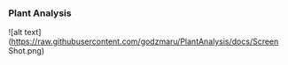 ### Plant Analysis

![alt text](https://raw.githubusercontent.com/godzmaru/PlantAnalysis/docs/Screen Shot.png)
